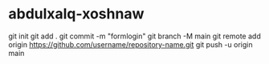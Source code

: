 # abdulxalq-xoshnaw
git init
git add .
git commit -m "formlogin"
git branch -M main
git remote add origin https://github.com/username/repository-name.git
git push -u origin main
